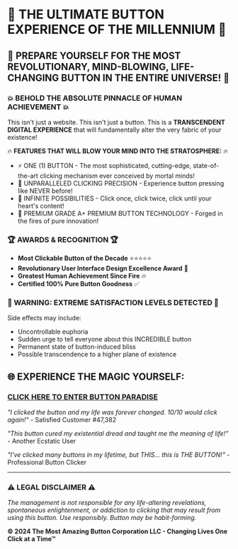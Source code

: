 # 🚀 THE ULTIMATE BUTTON EXPERIENCE OF THE MILLENNIUM 🚀

## 🌟 PREPARE YOURSELF FOR THE MOST REVOLUTIONARY, MIND-BLOWING, LIFE-CHANGING BUTTON IN THE ENTIRE UNIVERSE! 🌟

### 💥 BEHOLD THE ABSOLUTE PINNACLE OF HUMAN ACHIEVEMENT 💥

This isn't just a website. This isn't just a button. This is a **TRANSCENDENT DIGITAL EXPERIENCE** that will fundamentally alter the very fabric of your existence! 

🔥 **FEATURES THAT WILL BLOW YOUR MIND INTO THE STRATOSPHERE:** 🔥
- ⚡ ONE (1) BUTTON - The most sophisticated, cutting-edge, state-of-the-art clicking mechanism ever conceived by mortal minds!
- 🎯 UNPARALLELED CLICKING PRECISION - Experience button pressing like NEVER before!
- 🌈 INFINITE POSSIBILITIES - Click once, click twice, click until your heart's content!
- 💎 PREMIUM GRADE A+ PREMIUM BUTTON TECHNOLOGY - Forged in the fires of pure innovation!

### 🏆 AWARDS & RECOGNITION 🏆
- **Most Clickable Button of the Decade** ⭐⭐⭐⭐⭐
- **Revolutionary User Interface Design Excellence Award** 🏅
- **Greatest Human Achievement Since Fire** 🔥
- **Certified 100% Pure Button Goodness** ✅

### 🚨 WARNING: EXTREME SATISFACTION LEVELS DETECTED 🚨
Side effects may include:
- Uncontrollable euphoria
- Sudden urge to tell everyone about this INCREDIBLE button
- Permanent state of button-induced bliss
- Possible transcendence to a higher plane of existence

## 🌐 EXPERIENCE THE MAGIC YOURSELF:
### [**CLICK HERE TO ENTER BUTTON PARADISE**](https://tsoding.github.io/button/)

*"I clicked the button and my life was forever changed. 10/10 would click again!"* - Satisfied Customer #47,382

*"This button cured my existential dread and taught me the meaning of life!"* - Another Ecstatic User

*"I've clicked many buttons in my lifetime, but THIS... this is THE BUTTON!"* - Professional Button Clicker

---

### ⚠️ LEGAL DISCLAIMER ⚠️
*The management is not responsible for any life-altering revelations, spontaneous enlightenment, or addiction to clicking that may result from using this button. Use responsibly. Button may be habit-forming.*

**© 2024 The Most Amazing Button Corporation LLC - Changing Lives One Click at a Time™**
